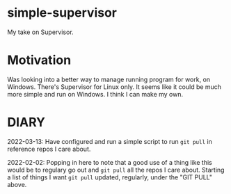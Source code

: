 # simple-supervisor

My take on Supervisor.


# Motivation

Was looking into a better way to manage running program for work, on Windows.
There's Supervisor for Linux only. It seems like it could be much more simple
and run on Windows. I think I can make my own.


# DIARY

2022-03-13: Have configured and run a simple script to run `git pull` in
            reference repos I care about.

2022-02-02: Popping in here to note that a good use of a thing like this would
            be to regulary go out and `git pull` all the repos I care about.
            Starting a list of things I want `git pull` updated, regularly,
            under the "GIT PULL" above.
